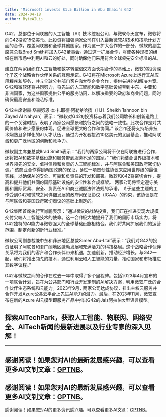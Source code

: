 ```yaml
---
title: 'Microsoft invests $1.5 Billion in Abu Dhabi’s G42'
date: 2024-04-18
author: ByteAILib
---
```


G42，总部位于阿联酋的人工智能（AI）技术控股公司，与微软今天宣布，微软将向G42投资15亿美元。此投资将加强两家公司在引入最新微软AI技术和技能计划方面的合作，覆盖阿联酋和全球其他国家。作为这一扩大合作的一部分，微软的副主席兼总裁Brad Smith将加入G42董事会。通过这一扩展合作，将使各种规模的组织在新市场中利用AI和云的好处，同时确保他们采用符合全球领先安全标准的AI。

建立在两家组织在人工智能和数字转型倡议方面长期合作的基础上，微软的投资深化了这个战略合作伙伴关系的互惠承诺。G42将在Microsoft Azure上运行其AI应用程序和服务，并与全球公共部门客户和大型企业合作，提供先进的AI解决方案。G42和微软还将共同努力，将先进的人工智能和数字基础设施带到中东、中亚和非洲国家，为这些国家提供公平的服务访问，以解决重要的政府和商业问题，同时确保最高安全和隐私标准。

G42主席谢赫·塔赫努恩·本·扎耶德·阿勒纳哈扬（H.H. Sheikh Tahnoon bin Zayed Al Nahyan）表示：“微软对G42的投资标志着我们公司增长和创新道路上的一个关键时刻，表明了两家公司愿景和执行之间的战略一致性。此次合作是对共同价值和进步愿景的体现，促进全球更大的合作和协同。” 该合作还将支持培养技术娴熟且多样化的AI人才队伍，通过为开发者投资10亿美元的发展基金，推动阿联酋和更广泛地区的创新和竞争力。

微软副主席兼总裁Brad Smith表示：“我们的两家公司将不仅在阿联酋进行合作，还将把AI和数字基础设施和服务带到服务不足的国家。” “我们将结合世界级技术和世界领先的安全、值得信赖和负责的人工智能标准，并与阿联酋和美国政府密切协调。” 该商业合作得到两国政府的保证，通过一项首创性协议来应用世界级的最佳实践，以确保AI的安全、可靠和负责任的开发和部署。微软和G42将密切合作，提高和提升他们共同的国际基础设施的安全性和合规框架。 两家公司将坚定遵守美国和国际贸易、安全、负责任AI和商业诚信法律法规的承诺。 关于这些主题的工作受到G42和微软之间详细发展的政府间保证协议（IGAA）的约束，该协议是在与阿联酋和美国政府密切商议的基础上制定的。

G42集团首席执行官肖鹏表示：“通过微软的战略投资，我们正在推进实现大规模交付尖端人工智能技术的使命。这一合作极大地提升了我们的国际市场实力，将G42独特的AI能力与微软强大的全球基础设施相结合。我们将共同扩展我们的运营范围，制定创新的新行业标准。”

微软公司副总裁兼中东和非洲地区总裁Samer Abu-Ltaif表示：“我们对G42的投资证明了阿联酋和更广阔地区蓬勃发展和充满活力的科技格局。这个战略合作伙伴关系将为我们的客户和合作伙伴带来机遇，加速创新，推动经济增长。与G42一起，我们将推出领先的技术，通过利用云和人工智能的力量，推动国家和市场推进其数字议程。”

G42与微软之间的合作在过去一年中取得了多个里程碑。包括2023年4月宣布的一项联合计划，旨在为公共部门和行业开发定制的AI解决方案，利用微软广泛的合作伙伴生态系统和云能力。2023年9月，两家公司达成协议，推出主权云服务并合作开发Azure公共云平台上先进AI能力的潜力。最后，在2023年11月，微软宣布在新的Azure AI云模型即服务产品中推出G42的Jais阿拉伯大型语言模型。

探索AITechPark，获取人工智能、物联网、网络安全、AITech新闻的最新进展以及行业专家的深入见解！
---

---
感谢阅读！如果您对AI的最新发展感兴趣，可以查看更多AI文钊文章：[GPTNB](https://gptnb.com)。
---
感谢阅读！如果您对AI的最新发展感兴趣，可以查看更多AI文钊文章：[GPTNB](https://gptnb.com)。
---
感谢阅读！如果您对AI的更多资讯感兴趣，可以查看更多AI文章：[GPTNB](https://gptnb.com)。